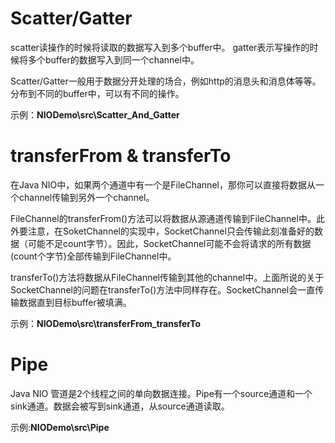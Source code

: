 # Scatter/Gatter

scatter读操作的时候将读取的数据写入到多个buffer中。
gatter表示写操作的时候将多个buffer的数据写入到同一个channel中。

Scatter/Gatter一般用于数据分开处理的场合，例如http的消息头和消息体等等。分布到不同的buffer中，可以有不同的操作。

示例：**NIODemo\src\Scatter_And_Gatter**

# transferFrom & transferTo

在Java NIO中，如果两个通道中有一个是FileChannel，那你可以直接将数据从一个channel传输到另外一个channel。


FileChannel的transferFrom()方法可以将数据从源通道传输到FileChannel中。此外要注意，在SoketChannel的实现中，SocketChannel只会传输此刻准备好的数据（可能不足count字节）。因此，SocketChannel可能不会将请求的所有数据(count个字节)全部传输到FileChannel中。

transferTo()方法将数据从FileChannel传输到其他的channel中。上面所说的关于SocketChannel的问题在transferTo()方法中同样存在。SocketChannel会一直传输数据直到目标buffer被填满。

示例：**NIODemo\src\transferFrom_transferTo**


# Pipe
Java NIO 管道是2个线程之间的单向数据连接。Pipe有一个source通道和一个sink通道。数据会被写到sink通道，从source通道读取。

示例:**NIODemo\src\Pipe**